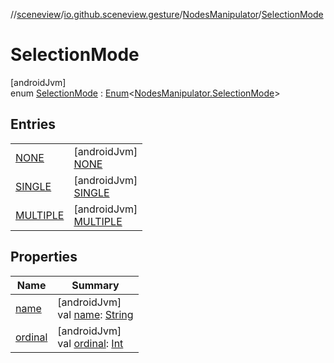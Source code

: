 //[sceneview](../../../../index.md)/[io.github.sceneview.gesture](../../index.md)/[NodesManipulator](../index.md)/[SelectionMode](index.md)

# SelectionMode

[androidJvm]\
enum [SelectionMode](index.md) : [Enum](https://kotlinlang.org/api/latest/jvm/stdlib/kotlin/-enum/index.html)&lt;[NodesManipulator.SelectionMode](index.md)&gt;

## Entries

| | |
|---|---|
| [NONE](-n-o-n-e/index.md) | [androidJvm]<br>[NONE](-n-o-n-e/index.md) |
| [SINGLE](-s-i-n-g-l-e/index.md) | [androidJvm]<br>[SINGLE](-s-i-n-g-l-e/index.md) |
| [MULTIPLE](-m-u-l-t-i-p-l-e/index.md) | [androidJvm]<br>[MULTIPLE](-m-u-l-t-i-p-l-e/index.md) |

## Properties

| Name | Summary |
|---|---|
| [name](-m-u-l-t-i-p-l-e/index.md#-372974862%2FProperties%2F-1571379623) | [androidJvm]<br>val [name](-m-u-l-t-i-p-l-e/index.md#-372974862%2FProperties%2F-1571379623): [String](https://kotlinlang.org/api/latest/jvm/stdlib/kotlin/-string/index.html) |
| [ordinal](-m-u-l-t-i-p-l-e/index.md#-739389684%2FProperties%2F-1571379623) | [androidJvm]<br>val [ordinal](-m-u-l-t-i-p-l-e/index.md#-739389684%2FProperties%2F-1571379623): [Int](https://kotlinlang.org/api/latest/jvm/stdlib/kotlin/-int/index.html) |
